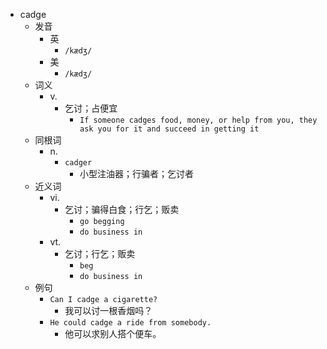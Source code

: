 - cadge
  - 发音
    - 英
      - `/kædʒ/`
    - 美
      - `/kædʒ/`
  - 词义
    - v.
      - 乞讨；占便宜
        - `If someone cadges food, money, or help from you, they ask you for it and succeed in getting it`
  - 同根词
    - n.
      - `cadger`
        - 小型注油器；行骗者；乞讨者
  - 近义词
    - vi.
      - 乞讨；骗得白食；行乞；贩卖
        - `go begging`
        - `do business in`
    - vt.
      - 乞讨；行乞；贩卖
        - `beg`
        - `do business in`
  - 例句
    - `Can I cadge a cigarette?`
      - 我可以讨一根香烟吗？
    - `He could cadge a ride from somebody.`
      - 他可以求别人搭个便车。

